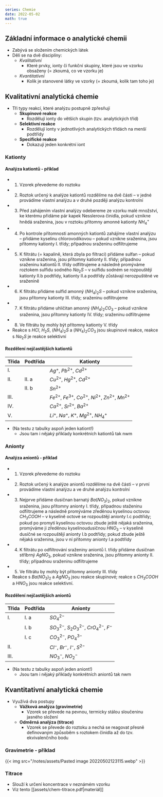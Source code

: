 ```yaml
---
series: Chemie
date: 2022-05-02
math: true
---
```


## Základní informace o analytické chemii
- Zabývá se složením chemických látek
- Dělí se na dvě disciplíny:
	- *Kvalitativní*
		- Které prvky, ionty či funkční skupiny, které jsou ve vzorku obsaženy (= zkoumá, co ve vzorku je)
	- *Kvantitativní*
		- Kolik je stanovené látky ve vzorky (= zkoumá, kolik tam toho je)

## Kvalitativní analytická chemie
- Tři typy reakcí, které analýzu postupně zpřesňují
	- **Skupinové reakce**
		- Rozdělují ionty do větších skupin (tzv. analytických tříd)
	- **Selektivní reakce**
		- Rozdělují ionty v jednotlivých analytických třídách na menší podtřídy
	- **Specifické reakce**
		- Dokazují jeden konkrétní iont

### Kationty
#### Analýza kationtů - příklad
- 1. Vzorek převedeme do roztoku
- 2. Roztok určený k analýze kationtů rozdělíme na dvě části – v jedné provádíme vlastní analýzu a v druhé později analýzu kontrolní
- 3. Před zahájením vlastní analýzy odebereme ze vzorku malé množství, ke kterému přidáme pár kapek Nesslerova činidla, pokud vznikne hnědá sraženina, jsou v roztoku přítomny amonné kationty $NH_{4}^{+}$
- 4. Po kontrole přítomnosti amonných kationtů zahájíme vlastní analýzu – přidáme kyselinu chlorovodíkovou – pokud vznikne sraženina, jsou přítomny kationty I. třídy; případnou sraženinu odfiltrujeme
- 5. K filtrátu (= kapalině, která zbyla po filtraci) přidáme sulfan – pokud vznikne sraženina, jsou přítomny kationty II. třídy; případnou sraženinu kationtů II. třídy odfiltrujeme a následně promýváme roztokem sulfidu sodného $Na_{2}S$ – v sulfidu sodném se rozpouštějí kationty II.b podtřídy, kationty II.a podtřídy zůstávají nerozpuštěné ve sraženině
- 6. K filtrátu přidáme sulfid amonný $(NH_{4})_{2}S$ – pokud vznikne sraženina, jsou přítomny kationty III. třídy; sraženinu odfiltrujeme
- 7. K filtrátu přidáme uhličitan amonný $(NH_4)_2 CO_3$ – pokud vznikne sraženina, jsou přítomny kationty IV. třídy; sraženinu odfiltrujeme
- 8. Ve filtrátu by mohly být přítomny kationty V. třídy
- Reakce s $HCl$, $H_2S$,  $(NH_{4})_{2}S$ a $(NH_4)_2 CO_3$ jsou skupinové reakce, reakce s $Na_2 S$ je reakce selektivní


#### Rozdělení nejčastějších kationtů

| **Třída** | **Podtřída** | **Kationty**                                                     |
| --------- | ------------ | ---------------------------------------------------------------- |
| I.        |              | $Ag^+$, $Pb^{2+}$, $Cd^{2+}$                                     |
| II.       | II. a        | $Cu^{2+}$, $Hg^{2+}$, $Cd^{2+}$                                  |
|           | II. b        | $Sn^{2+}$                                                        |
| III.      |              | $Fe^{2+}$, $Fe^{3+}$, $Co^{2+}$, $Ni^{2+}$, $Zn^{2+}$, $Mn^{2+}$ |
| IV.       |              | $Ca^{2+}$, $Sr^{2+}$, $Ba^{2+}$                                  |
| V.        |              | $Li^+$, $Na^+$, $K^+$, $Mg^{2+}$, $NH_4^+$                                                                 |

- (Na testu z tabulky aspoň jeden kationt!)
	- Jsou tam i nějaký příklady konkrétních kationtů tak nwm

### Anionty
#### Analýza aniontů - příklad
- 1. Vzorek převedeme do roztoku
- 2. Roztok určený k analýze aniontů rozdělíme na dvě části – v první provádíme vlastní analýzu a ve druhé analýzu kontrolní
- 3. Nejprve přidáme dusičnan barnatý $Ba(NO_3)_2$, pokud vznikne sraženina, jsou přítomny anionty I. třídy, případnou staženinu odfiltrujeme a následně promýváme zředěnou kyselinou octovou $CH_3COOH$ – v kyselině octové se rozpouštějí anionty I.c podtřídy; pokud po promytí kyselinou octovou zbude ještě nějaká sraženina, promýváme ji zředěnou kyselinoudusičnou $HNO_3$ – v kyselině dusičné se rozpouštějí anionty I.b podtřídy; pokud zbude ještě nějaká sraženina, jsou v ní přítomny anionty I.a podtřídy
- 4. K filtrátu po odfiltrování sraženiny aniontů I. třídy přidáme dusičnan stříbrný $AgNO_3$, pokud vznikne sraženina, jsou přítomny anionty II. třídy; případnou sraženinu odfiltrujeme
- 5. Ve filtrátu by mohly být přítomny anionty III. třídy
- Reakce s $Ba(NO_3)_2$ a $AgNO_3$ jsou reakce skupinové; reakce s $CH_3 COOH$ a $HNO_3$ jsou reakce selektivní.

#### Rozdělení nejčastějších aniontů
| **Třída** | **Podtřída** | **Anionty**                                       |
| --------- | ------------ | ------------------------------------------------- |
| I.        | I. a         | $SO_4^{2-}$                                       |
|           | I. b         | $SO_3^{2-}$, $S_2O_3^{2-}$, $CrO_4^{2-}$, $F^{-}$ |
|           | I. c         | $CO_3^{2-}$, $PO_4^{3-}$                          |
| II.       |              | $Cl^{-}$, $Br^{-}$, $I^{-}$, $S^{2-}$             |
| III.      |              | $NO_3^-$, $NO_2^-$                                                  |

- (Na testu z tabulky aspoň jeden aniont!)
	- Jsou tam i nějaký příklady konkrétních aniontů tak nwm

## Kvantitativní analytická chemie
- Využívá dva postupy
	- **Vážková analýza (gravimetrie)**
		- Vzorek se převede na pevnou, termicky stálou sloučeninu jasného složení
	- **Odměrná analýza (titrace)**
		- Vzorek se převede do roztoku a nechá se reagovat přesně definovaným způsoběm s roztokem činidla až do tzv. ekvivalenčního bodu

### Gravimetrie - příklad
{{< img src="/notes/assets/Pasted image 20220502123115.webp" >}}
### Titrace
- Slouží k určení koncentrace v neznámém vzorku
- Viz tento [[assets/chem-titrace.pdf|materiál]]